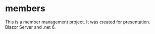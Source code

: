 # members
This is a member management project. It was created for presentation. 
Blazor Server and .net 6.
